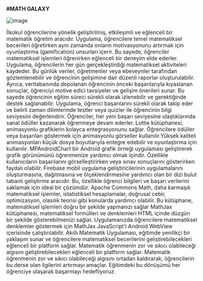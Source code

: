 **#MATH GALAXY**

![image](https://github.com/user-attachments/assets/67edf880-1aa5-403c-808c-1c98506135b9)


İlkokul öğrencilerine yönelik geliştirilmiş, etkileşimli ve eğlenceli bir matematik öğretim aracıdır. Uygulama,
öğrencilere temel matematiksel becerileri öğretirken aynı zamanda onların motivasyonunu artırmak için
oyunlaştırma (gamification) unsurları içerir. Bu sayede, öğrenciler matematiksel işlemleri öğrenirken eğlenceli bir
deneyim elde ederler.
Uygulama, öğrencilerin her gün gerçekleştirdiği matematiksel aktiviteleri kaydeder. Bu günlük veriler,
öğretmenler veya ebeveynler tarafından gözlemlenebilir ve öğrencinin gelişimine dair düzenli raporlar
oluşturulabilir. Ayrıca, veritabanında depolanan öğrencinin önceki başarılarıyla kıyaslanan sonuçlar, öğrenciyi
motive edici tavsiyeler ve gelişim önerileri sunar. Bu sayede öğrencinin eğitim süreci sürekli olarak izlenebilir ve
gerektiğinde destek sağlanabilir. Uygulama, öğrenci başarılarını sürekli olarak takip eder ve belirli zaman
dilimlerinde testler veya quizler ile öğrencinin bilgi seviyesini değerlendirir. Öğrenciler, her yeni başarı seviyesine
ulaştıklarında sanal ödüller kazanarak öğrenmeye devam ederler.
Lottie kütüphanesi, animasyonlu grafiklerin kolayca entegrasyonunu sağlar. Öğrencilere ödüller veya başarıları
göstermek için animasyonlu görseller kullanılır.Yüksek kaliteli animasyonları küçük dosya boyutlarıyla entegre
edebilir ve oyunlaştırma için kullanılır.
MPAndroidChart bir Android grafik örneği uygulaması geliştirerek grafik görünümünü öğrenmenize yardımcı
olmak içindir. Özellikle kullanıcıların başarılarını görselleştirirken veya sınav sonuçlarını gösterirken faydalı
olabilir.
 Firebase mobil uygulama geliştiricilerinin uygulamalarını oluşturmasına, dağıtmasına ve ölçeklendirmesine
yardımcı olan bir dizi bulut tabanlı geliştirme aracıdır. Bu, özellikle öğrenci bilgileri ve başarı verilerini saklamak
için ideal bir çözümdür.
Apache Commons Math, daha karmaşık matematiksel işlemler, istatistiksel hesaplamalar, doğrusal cebir,
optimizasyon, olasılık teorisi gibi konularda yardımcı olabilir. Bu kütüphane, matematiksel işlemleri doğru bir
şekilde yapmanızı sağlar
MathJax kütüphanesi, matematiksel formülleri ve denklemleri HTML içinde düzgün bir şekilde gösterebilmenizi
sağlar. Uygulamanızda öğrencilere matematiksel denklemler göstermek için MathJax JavaScript'i Android
WebView içerisinde çalıştırılabilir.
Akıllı Matematik Uygulaması, eğitimde yenilikçi bir yaklaşım sunar ve öğrencilere matematiksel becerilerini
geliştirebilecekleri eğlenceli bir platform sağlar. Matematik öğrenmenin zor ve sıkıcı olabileceği algısını geliştirebilecekleri eğlenceli bir platform sağlar. Matematik öğrenmenin zor ve sıkıcı olabileceği algısını
ortadan kaldırarak, öğrencilerin bu derse olan ilgilerini artırmayı amaçlar. Eğitimdeki bu dönüşümü her
öğrenciye ulaşarak başarmayı hedefliyoruz.


